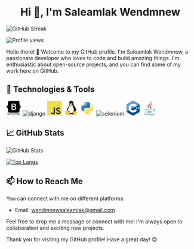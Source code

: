 <h1 align="center">Hi 👋, I'm Saleamlak Wendmnew </h1> 


![GitHub Streak](https://github-readme-streak-stats.herokuapp.com/?user=saleamlakw&)

![Profile views](https://komarev.com/ghpvc/?username=saleamlakw&label=Profile%20views&color=0e75b6&style=flat)

Hello there! 👋 Welcome to my GitHub profile. I'm Saleamlak Wendmnew, a passionate developer who loves to code and build amazing things. I'm enthusiastic about open-source projects, and you can find some of my work here on GitHub.

## 🔧 Technologies & Tools

<p>   
<img src="https://raw.githubusercontent.com/devicons/devicon/master/icons/bootstrap/bootstrap-plain-wordmark.svg" alt="bootstrap" width="40" height="40">
<img src="https://static.djangoproject.com/img/logos/django-logo-negative.svg" alt="django" width="40" height="40">
 <img src="https://raw.githubusercontent.com/devicons/devicon/master/icons/javascript/javascript-original.svg" alt="javascript" width="40" height="40">
<img src="https://raw.githubusercontent.com/devicons/devicon/master/icons/linux/linux-original.svg" alt="linux" width="40" height="40">
<img src="https://raw.githubusercontent.com/devicons/devicon/master/icons/python/python-original.svg" alt="python" width="40" height="40">
<img src="https://raw.githubusercontent.com/detain/svg-logos/780f25886640cef088af994181646db2f6b1a3f8/svg/selenium-logo.svg" alt="selenium" width="40" height="40">
<img src="https://raw.githubusercontent.com/devicons/devicon/master/icons/cplusplus/cplusplus-original.svg" alt="cplusplus" alt="selenium" width="40" height="40">
<img src="https://raw.githubusercontent.com/devicons/devicon/master/icons/java/java-original.svg" alt="cplusplus" alt="selenium" width="40" height="40">
</p>

## 📈 GitHub Stats

![GitHub Stats](https://github-readme-stats.vercel.app/api?username=saleamlakw&show_icons=true&theme=radical)


[![Top Langs](https://github-readme-stats.vercel.app/api/top-langs/?username=saleamlakw&layout=compact&theme=radical)](https://github.com/anuraghazra/github-readme-stats)

## 📫 How to Reach Me

You can connect with me on different platforms:

- Email: <wendmnewsaleamlak@gmail.com>

Feel free to drop me a message or connect with me! I'm always open to collaboration and exciting new projects.

Thank you for visiting my GitHub profile! Have a great day! 😊
